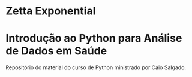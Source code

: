 # Zetta Exponential
# Introdução ao Python para Análise de Dados em Saúde

Repositório do material do curso de Python ministrado por Caio Salgado.
